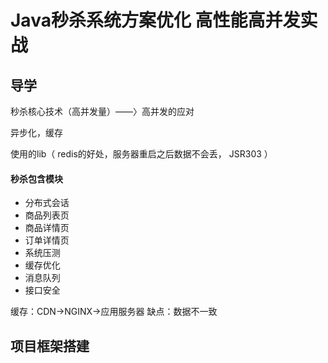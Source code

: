 # Java秒杀系统方案优化 高性能高并发实战 #

## 导学 ##

秒杀核心技术（高并发量）——〉高并发的应对

异步化，缓存

使用的lib（
redis的好处，服务器重启之后数据不会丢，
JSR303
）

#### 秒杀包含模块 ####

* 分布式会话
* 商品列表页
* 商品详情页
* 订单详情页
* 系统压测
* 缓存优化
* 消息队列
* 接口安全

缓存：CDN->NGINX->应用服务器 
缺点：数据不一致

## 项目框架搭建 ##

